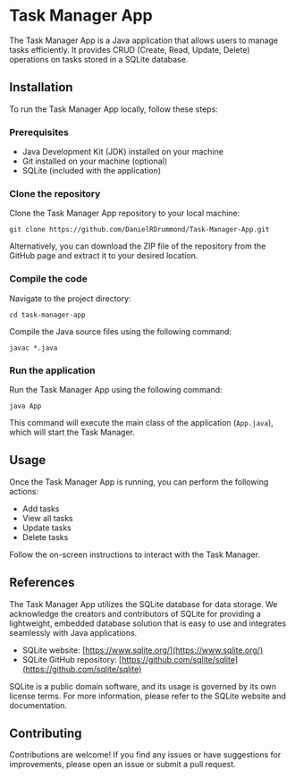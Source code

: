 # Task Manager App

The Task Manager App is a Java application that allows users to manage tasks efficiently. It provides CRUD (Create, Read, Update, Delete) operations on tasks stored in a SQLite database.

## Installation

To run the Task Manager App locally, follow these steps:

### Prerequisites

- Java Development Kit (JDK) installed on your machine
- Git installed on your machine (optional)
- SQLite (included with the application)

### Clone the repository

Clone the Task Manager App repository to your local machine:

```
git clone https://github.com/DanielRDrummond/Task-Manager-App.git
```

Alternatively, you can download the ZIP file of the repository from the GitHub page and extract it to your desired location.

### Compile the code

Navigate to the project directory:

```
cd task-manager-app
```

Compile the Java source files using the following command:

```
javac *.java
```

### Run the application

Run the Task Manager App using the following command:

```
java App
```

This command will execute the main class of the application (`App.java`), which will start the Task Manager.

## Usage

Once the Task Manager App is running, you can perform the following actions:

- Add tasks
- View all tasks
- Update tasks
- Delete tasks

Follow the on-screen instructions to interact with the Task Manager.

## References

The Task Manager App utilizes the SQLite database for data storage. We acknowledge the creators and contributors of SQLite for providing a lightweight, embedded database solution that is easy to use and integrates seamlessly with Java applications.

- SQLite website: [https://www.sqlite.org/](https://www.sqlite.org/)
- SQLite GitHub repository: [https://github.com/sqlite/sqlite](https://github.com/sqlite/sqlite)

SQLite is a public domain software, and its usage is governed by its own license terms. For more information, please refer to the SQLite website and documentation.


## Contributing

Contributions are welcome! If you find any issues or have suggestions for improvements, please open an issue or submit a pull request.

